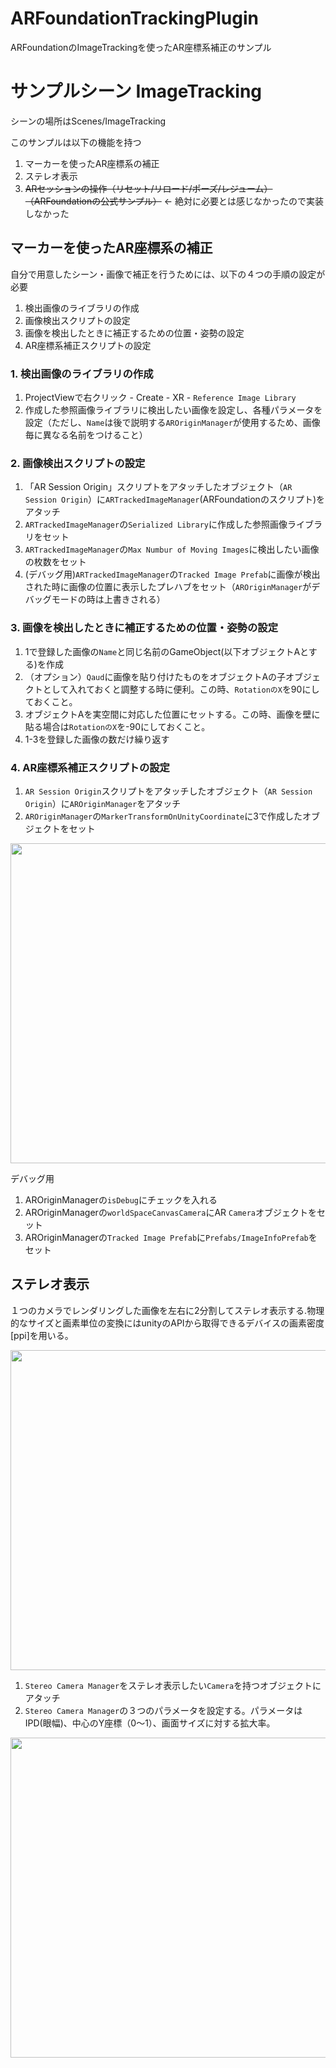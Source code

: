 # ARFoundationTrackingPlugin
ARFoundationのImageTrackingを使ったAR座標系補正のサンプル
# サンプルシーン ImageTracking
シーンの場所はScenes/ImageTracking

このサンプルは以下の機能を持つ
1. マーカーを使ったAR座標系の補正
1. ステレオ表示
1. ~~ARセッションの操作（リセット/リロード/ポーズ/レジューム）（ARFoundationの公式サンプル）~~ ← 絶対に必要とは感じなかったので実装しなかった

## マーカーを使ったAR座標系の補正
自分で用意したシーン・画像で補正を行うためには、以下の４つの手順の設定が必要
1. 検出画像のライブラリの作成
1. 画像検出スクリプトの設定
1. 画像を検出したときに補正するための位置・姿勢の設定
1. AR座標系補正スクリプトの設定

### 1. 検出画像のライブラリの作成
1. ProjectViewで右クリック - Create - XR - `Reference Image Library`
1. 作成した参照画像ライブラリに検出したい画像を設定し、各種パラメータを設定（ただし、`Name`は後で説明する`AROriginManager`が使用するため、画像毎に異なる名前をつけること）

### 2. 画像検出スクリプトの設定
1. 「AR Session Origin」スクリプトをアタッチしたオブジェクト（`AR Session Origin`）に`ARTrackedImageManager`(ARFoundationのスクリプト)をアタッチ
1. `ARTrackedImageManager`の`Serialized Library`に作成した参照画像ライブラリをセット
1. `ARTrackedImageManager`の`Max Numbur of Moving Images`に検出したい画像の枚数をセット
1. (デバッグ用)`ARTrackedImageManager`の`Tracked Image Prefab`に画像が検出された時に画像の位置に表示したプレハブをセット（`AROriginManager`がデバッグモードの時は上書きされる）

### 3. 画像を検出したときに補正するための位置・姿勢の設定
1. 1で登録した画像の`Name`と同じ名前のGameObject(以下オブジェクトAとする)を作成
1. （オプション）`Qaud`に画像を貼り付けたものをオブジェクトAの子オブジェクトとして入れておくと調整する時に便利。この時、`RotationのX`を90にしておくこと。
1. オブジェクトAを実空間に対応した位置にセットする。この時、画像を壁に貼る場合は`RotationのX`を-90にしておくこと。
1. 1-3を登録した画像の数だけ繰り返す

### 4. AR座標系補正スクリプトの設定
1. `AR Session Origin`スクリプトをアタッチしたオブジェクト（`AR Session Origin`）に`AROriginManager`をアタッチ
1. `AROriginManager`の`MarkerTransformOnUnityCoordinate`に3で作成したオブジェクトをセット
<img src="https://github.com/meleap/ARFoundationImageTrackingCaribrationOrigin/blob/master/images/MarkerSetting.png" width="512">

デバッグ用
1. AROriginManagerの`isDebug`にチェックを入れる
1. AROriginManagerの`worldSpaceCanvasCamera`にAR `Camera`オブジェクトをセット
1. AROriginManagerの`Tracked Image Prefab`に`Prefabs/ImageInfoPrefab`をセット

## ステレオ表示
１つのカメラでレンダリングした画像を左右に2分割してステレオ表示する.物理的なサイズと画素単位の変換にはunityのAPIから取得できるデバイスの画素密度[ppi]を用いる。


<img src="https://github.com/meleap/ARFoundationImageTrackingCaribrationOrigin/blob/master/images/StereoOverview.png" width="512">

1. `Stereo Camera Manager`をステレオ表示したい`Camera`を持つオブジェクトにアタッチ
1. `Stereo Camera Manager`の３つのパラメータを設定する。パラメータはIPD(眼幅)、中心のY座標（0〜1）、画面サイズに対する拡大率。
<img src="https://github.com/meleap/ARFoundationImageTrackingCaribrationOrigin/blob/master/images/StereoSettings.png" width="512">
